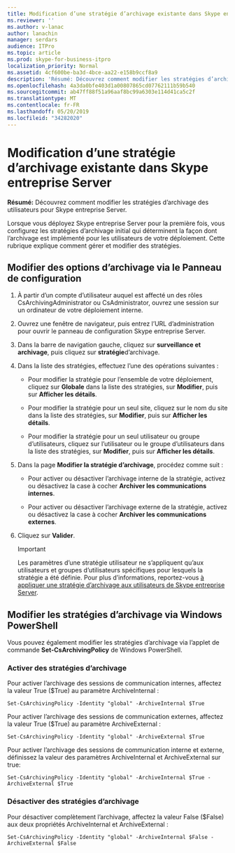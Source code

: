 ```yaml
---
title: Modification d’une stratégie d’archivage existante dans Skype entreprise Server
ms.reviewer: ''
ms.author: v-lanac
author: lanachin
manager: serdars
audience: ITPro
ms.topic: article
ms.prod: skype-for-business-itpro
localization_priority: Normal
ms.assetid: 4cf600be-ba3d-4bce-aa22-e158b9ccf8a9
description: 'Résumé: Découvrez comment modifier les stratégies d’archivage des utilisateurs pour Skype entreprise Server.'
ms.openlocfilehash: 4a3da0bfe403d1a00807865cd07762111b59b540
ms.sourcegitcommit: ab47ff88f51a96aaf8bc99a6303e114d41ca5c2f
ms.translationtype: MT
ms.contentlocale: fr-FR
ms.lasthandoff: 05/20/2019
ms.locfileid: "34282020"
---
```

# <a name="change-an-existing-archiving-policy-in-skype-for-business-server"></a>Modification d’une stratégie d’archivage existante dans Skype entreprise Server
 
**Résumé:** Découvrez comment modifier les stratégies d’archivage des utilisateurs pour Skype entreprise Server.
  
Lorsque vous déployez Skype entreprise Server pour la première fois, vous configurez les stratégies d’archivage initial qui déterminent la façon dont l’archivage est implémenté pour les utilisateurs de votre déploiement. Cette rubrique explique comment gérer et modifier des stratégies. 
  
## <a name="change-archiving-policies-by-using-the-control-panel"></a>Modifier des options d’archivage via le Panneau de configuration

1. À partir d’un compte d’utilisateur auquel est affecté un des rôles CsArchivingAdministrator ou CsAdministrator, ouvrez une session sur un ordinateur de votre déploiement interne. 
    
2. Ouvrez une fenêtre de navigateur, puis entrez l’URL d’administration pour ouvrir le panneau de configuration Skype entreprise Server. 
    
3. Dans la barre de navigation gauche, cliquez sur **surveillance et archivage**, puis cliquez sur **stratégie**d’archivage.
    
4. Dans la liste des stratégies, effectuez l’une des opérations suivantes : 
    
   - Pour modifier la stratégie pour l’ensemble de votre déploiement, cliquez sur **Globale** dans la liste des stratégies, sur **Modifier**, puis sur **Afficher les détails**.
    
   - Pour modifier la stratégie pour un seul site, cliquez sur le nom du site dans la liste des stratégies, sur **Modifier**, puis sur **Afficher les détails**.
    
   - Pour modifier la stratégie pour un seul utilisateur ou groupe d’utilisateurs, cliquez sur l’utilisateur ou le groupe d’utilisateurs dans la liste des stratégies, sur **Modifier**, puis sur **Afficher les détails**.
    
5. Dans la page **Modifier la stratégie d’archivage**, procédez comme suit :
    
   - Pour activer ou désactiver l’archivage interne de la stratégie, activez ou désactivez la case à cocher **Archiver les communications internes**.
    
   - Pour activer ou désactiver l’archivage externe de la stratégie, activez ou désactivez la case à cocher **Archiver les communications externes**.
    
6. Cliquez sur **Valider**.
    
    > [!IMPORTANT]
    > Les paramètres d’une stratégie utilisateur ne s’appliquent qu’aux utilisateurs et groupes d’utilisateurs spécifiques pour lesquels la stratégie a été définie. Pour plus d’informations, reportez-vous [à appliquer une stratégie d’archivage aux utilisateurs de Skype entreprise Server](apply-a-policy-to-users.md). 
  
## <a name="change-archiving-policies-by-using-windows-powershell"></a>Modifier les stratégies d’archivage via Windows PowerShell

Vous pouvez également modifier les stratégies d’archivage via l’applet de commande **Set-CsArchivingPolicy** de Windows PowerShell.
  
### <a name="enable-archiving-policies"></a>Activer des stratégies d’archivage

Pour activer l’archivage des sessions de communication internes, affectez la valeur True ($True) au paramètre ArchiveInternal : 
  
```
Set-CsArchivingPolicy -Identity "global" -ArchiveInternal $True
```

Pour activer l’archivage des sessions de communication externes, affectez la valeur True ($True) au paramètre ArchiveExternal : 
  
```
Set-CsArchivingPolicy -Identity "global" -ArchiveExternal $True
```

Pour activer l’archivage des sessions de communication interne et externe, définissez la valeur des paramètres ArchiveInternal et ArchiveExternal sur true: 
  
```
Set-CsArchivingPolicy -Identity "global" -ArchiveInternal $True -ArchiveExternal $True
```

### <a name="disable-archiving-policies"></a>Désactiver des stratégies d’archivage

Pour désactiver complètement l’archivage, affectez la valeur False ($False) aux deux propriétés ArchiveInternal et ArchiveExternal : 
  
```
Set-CsArchivingPolicy -Identity "global" -ArchiveInternal $False -ArchiveExternal $False
```
